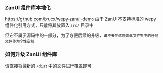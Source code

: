 ### ZanUI 组件库本地化
https://github.com/brucx/wepy-zanui-demo
由于 ZanUI 不支持标准的 wepy 组件化引用方式，只能将其放置入 `src/` 目录中  

但它不属于源码中的一部分，为了方便后续的升级，`请不要尝试修改此文件夹中的任何文件作为个性定制`

### 如何升级 ZanUI 组件库

请直接将最新的 `/dist` 中的文件进行覆盖即可
